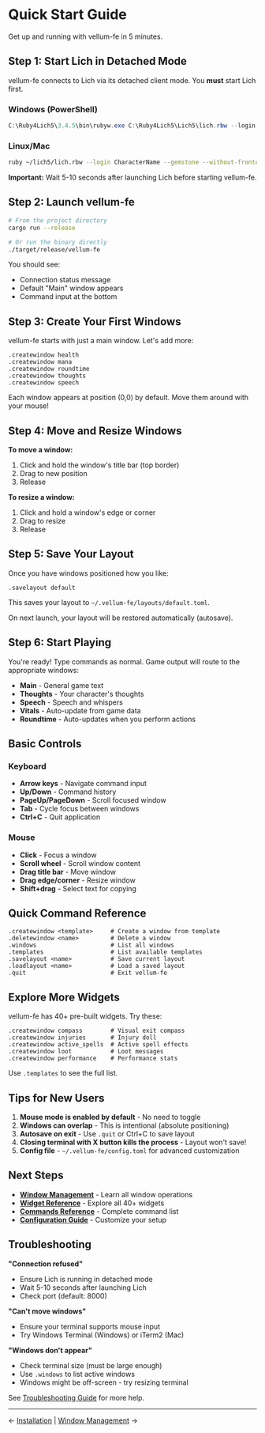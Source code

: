 # Quick Start Guide

Get up and running with vellum-fe in 5 minutes.

## Step 1: Start Lich in Detached Mode

vellum-fe connects to Lich via its detached client mode. You **must** start Lich first.

### Windows (PowerShell)

```powershell
C:\Ruby4Lich5\3.4.5\bin\rubyw.exe C:\Ruby4Lich5\Lich5\lich.rbw --login CharacterName --gemstone --without-frontend --detachable-client=8000
```

### Linux/Mac

```bash
ruby ~/lich5/lich.rbw --login CharacterName --gemstone --without-frontend --detachable-client=8000
```

**Important:** Wait 5-10 seconds after launching Lich before starting vellum-fe.

## Step 2: Launch vellum-fe

```bash
# From the project directory
cargo run --release

# Or run the binary directly
./target/release/vellum-fe
```

You should see:
- Connection status message
- Default "Main" window appears
- Command input at the bottom

## Step 3: Create Your First Windows

vellum-fe starts with just a main window. Let's add more:

```
.createwindow health
.createwindow mana
.createwindow roundtime
.createwindow thoughts
.createwindow speech
```

Each window appears at position (0,0) by default. Move them around with your mouse!

## Step 4: Move and Resize Windows

**To move a window:**
1. Click and hold the window's title bar (top border)
2. Drag to new position
3. Release

**To resize a window:**
1. Click and hold a window's edge or corner
2. Drag to resize
3. Release

## Step 5: Save Your Layout

Once you have windows positioned how you like:

```
.savelayout default
```

This saves your layout to `~/.vellum-fe/layouts/default.toml`.

On next launch, your layout will be restored automatically (autosave).

## Step 6: Start Playing

You're ready! Type commands as normal. Game output will route to the appropriate windows:

- **Main** - General game text
- **Thoughts** - Your character's thoughts
- **Speech** - Speech and whispers
- **Vitals** - Auto-update from game data
- **Roundtime** - Auto-updates when you perform actions

## Basic Controls

### Keyboard

- **Arrow keys** - Navigate command input
- **Up/Down** - Command history
- **PageUp/PageDown** - Scroll focused window
- **Tab** - Cycle focus between windows
- **Ctrl+C** - Quit application

### Mouse

- **Click** - Focus a window
- **Scroll wheel** - Scroll window content
- **Drag title bar** - Move window
- **Drag edge/corner** - Resize window
- **Shift+drag** - Select text for copying

## Quick Command Reference

```
.createwindow <template>     # Create a window from template
.deletewindow <name>         # Delete a window
.windows                     # List all windows
.templates                   # List available templates
.savelayout <name>           # Save current layout
.loadlayout <name>           # Load a saved layout
.quit                        # Exit vellum-fe
```

## Explore More Widgets

vellum-fe has 40+ pre-built widgets. Try these:

```
.createwindow compass        # Visual exit compass
.createwindow injuries       # Injury doll
.createwindow active_spells  # Active spell effects
.createwindow loot           # Loot messages
.createwindow performance    # Performance stats
```

Use `.templates` to see the full list.

## Tips for New Users

1. **Mouse mode is enabled by default** - No need to toggle
2. **Windows can overlap** - This is intentional (absolute positioning)
3. **Autosave on exit** - Use `.quit` or Ctrl+C to save layout
4. **Closing terminal with X button kills the process** - Layout won't save!
5. **Config file** - `~/.vellum-fe/config.toml` for advanced customization

## Next Steps

- **[Window Management](Window-Management.md)** - Learn all window operations
- **[Widget Reference](Widget-Reference.md)** - Explore all 40+ widgets
- **[Commands Reference](Commands-Reference.md)** - Complete command list
- **[Configuration Guide](Configuration-Guide.md)** - Customize your setup

## Troubleshooting

**"Connection refused"**
- Ensure Lich is running in detached mode
- Wait 5-10 seconds after launching Lich
- Check port (default: 8000)

**"Can't move windows"**
- Ensure your terminal supports mouse input
- Try Windows Terminal (Windows) or iTerm2 (Mac)

**"Windows don't appear"**
- Check terminal size (must be large enough)
- Use `.windows` to list active windows
- Windows might be off-screen - try resizing terminal

See [Troubleshooting Guide](Troubleshooting.md) for more help.

---

← [Installation](Installation.md) | [Window Management](Window-Management.md) →
